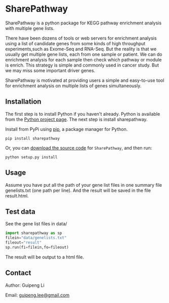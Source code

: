 # SharePathway

SharePathway is a python package for KEGG pathway enrichment analysis with multiple gene lists.

There have been dozens of tools or web servers for enrichment analysis using a list of candidate genes from some kinds of high throughput experiments,such as Exome-Seq and RNA-Seq. But the reality is that we usually get multiple gene lists, each from one sample or patient. We can do enrichment analysis for each sample then check which pathway or module is enrich. This strategy is simple and commonly used in cancer study. But we may miss some important driver genes.

SharePathway is motivated at providing users a simple and easy-to-use tool for enrichment analysis on multiple lists of genes simultaneously.

## Installation

The first step is to install Python if you haven't already. Python is available from the [Python project page](https://www.python.org/). The next step is install sharepathway.

Install from PyPi using [pip](http://www.pip-installer.org/en/latest/), a
package manager for Python.

    pip install sharepathway

Or, you can [download the source code](https://github.com/GuipengLi/SharePathway) for `SharePathway`, and then run:

    python setup.py install

## Usage
Assume you have put all the path of your gene list files in one summary file genelists.txt (one path per line). And the result will be saved in the file result.html.

## Test data
See the gene list files in data/

```python
import sharepathway as sp
filein="data/genelists.txt"
fileout="result"
sp.run(fi=filein,fo=fileout)
```

The result will be output to a html file.

## Contact

Author: Guipeng Li

Email:  guipeng.lee@gmail.com